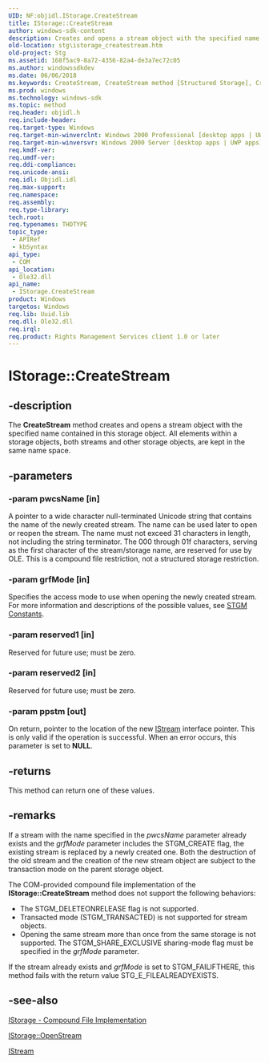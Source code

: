 ```yaml
---
UID: NF:objidl.IStorage.CreateStream
title: IStorage::CreateStream
author: windows-sdk-content
description: Creates and opens a stream object with the specified name contained in this storage object.
old-location: stg\istorage_createstream.htm
old-project: Stg
ms.assetid: 168f5ac9-8a72-4356-82a4-de3a7ec72c05
ms.author: windowssdkdev
ms.date: 06/06/2018
ms.keywords: CreateStream, CreateStream method [Structured Storage], CreateStream method [Structured Storage],IStorage interface, IStorage interface [Structured Storage],CreateStream method, IStorage.CreateStream, IStorage::CreateStream, _stg_istorage_createstream, objidl/IStorage::CreateStream, stg.istorage_createstream
ms.prod: windows
ms.technology: windows-sdk
ms.topic: method
req.header: objidl.h
req.include-header: 
req.target-type: Windows
req.target-min-winverclnt: Windows 2000 Professional [desktop apps | UWP apps]
req.target-min-winversvr: Windows 2000 Server [desktop apps | UWP apps]
req.kmdf-ver: 
req.umdf-ver: 
req.ddi-compliance: 
req.unicode-ansi: 
req.idl: Objidl.idl
req.max-support: 
req.namespace: 
req.assembly: 
req.type-library: 
tech.root: 
req.typenames: THDTYPE
topic_type:
 - APIRef
 - kbSyntax
api_type:
 - COM
api_location:
 - Ole32.dll
api_name:
 - IStorage.CreateStream
product: Windows
targetos: Windows
req.lib: Uuid.lib
req.dll: Ole32.dll
req.irql: 
req.product: Rights Management Services client 1.0 or later
---
```


# IStorage::CreateStream


## -description


The <b>CreateStream</b> method
			 creates and opens a stream object with the specified name contained in this storage object. All elements within a storage objects, both streams and other storage objects, are kept in the same name space.


## -parameters




### -param pwcsName [in]

A pointer to a wide character null-terminated Unicode string that contains the name of the newly created stream. The name can be used later to open or reopen the stream. The name must not exceed 31 characters in length, not including the string terminator. The 000 through 01f characters, serving as the first character of the stream/storage name, are reserved for use by OLE. This is a compound file restriction, not a structured storage restriction.


### -param grfMode [in]

Specifies the access mode to use when opening the newly created stream. For more information and descriptions of the possible values, see <a href="https://msdn.microsoft.com/15a35da9-332a-46e1-9190-500c95e26f59">STGM Constants</a>.


### -param reserved1 [in]

Reserved for future use; must be zero.


### -param reserved2 [in]

Reserved for future use; must be zero.


### -param ppstm [out]

On return, pointer to the location of the new 
<a href="https://msdn.microsoft.com/c6f60e37-eadc-46a1-94f6-cacc23613531">IStream</a> interface pointer. This is only valid if the operation is successful. When an error occurs, this parameter is set to <b>NULL</b>.


## -returns



This method can return one of these values.




## -remarks



If a stream with the name specified in the <i>pwcsName</i> parameter already exists and the <i>grfMode</i> parameter includes the STGM_CREATE flag, the existing stream is replaced by a newly created one. Both the destruction of the old stream and the creation of the new stream object are subject to the transaction mode on the parent storage object.

The COM-provided compound file implementation of the <b>IStorage::CreateStream</b> method does not support the following behaviors:

<ul>
<li>The STGM_DELETEONRELEASE flag is not supported.</li>
<li>Transacted mode (STGM_TRANSACTED) is not supported for stream objects.</li>
<li>Opening the same stream more than once from the same storage is not supported. The STGM_SHARE_EXCLUSIVE sharing-mode flag must be specified in the <i>grfMode</i> parameter.</li>
</ul>
If the stream already exists and <i>grfMode</i> is set to STGM_FAILIFTHERE, this method fails with the return value STG_E_FILEALREADYEXISTS.




## -see-also




<a href="https://msdn.microsoft.com/2a2253f6-d3d3-403e-a9ba-53a541c7a31e">IStorage - Compound File Implementation</a>



<a href="https://msdn.microsoft.com/f7bd1f26-e9a3-415d-8cd3-dc34f7ad8feb">IStorage::OpenStream</a>



<a href="https://msdn.microsoft.com/c6f60e37-eadc-46a1-94f6-cacc23613531">IStream</a>
 

 

